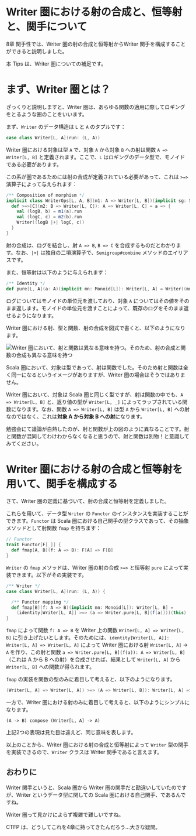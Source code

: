 # Writer 圏における射の合成と、恒等射と、関手について

8章 関手性では、Writer 圏の射の合成と恒等射からWriter 関手を構成することができると説明しました。

本 Tips は、Writer 圏についての補足です。

# まず、Writer 圏とは？

ざっくりと説明しますと、Writer 圏は、あらゆる関数の適用に際してロギングをとるような圏のことをいいます。

まず、`Writer` のデータ構造は `L` と `A` のタプルです：

```scala
case class Writer[L, A](run: (L, A))
```

Writer 圏における対象は型 `A` で、対象 `A` から対象 `B` への射は関数 `A => Writer[L, B]` と定義されます。ここで、`L` はロギングのデータ型で、モノイドである必要があります。

この系が圏であるためには射の合成が定義されている必要があって、これは `>=>` 演算子によって与えられます：

```scala
/** Composition of morphism */
implicit class WriterOps[L, A, B](m1: A => Writer[L, B])(implicit sg: Semigroup[L]) {
  def >=>[C](m2: B => Writer[L, C]): A => Writer[L, C] = a => {
    val (logB, b) = m1(a).run
    val (logC, c) = m2(b).run
    Writer((logB |+| logC, c))
  }
}
```

射の合成は、ログを結合し、射 `A => B`, `B => C` を合成するものだとわかります。なお、`|+|` は独自の二項演算子で、`Semigroup#combine` メソッドのエイリアスです。

また、恒等射は以下のように与えられます：

```scala
/** Identity */
def pure[L, A](a: A)(implicit mn: Monoid[L]): Writer[L, A] = Writer((mn.empty, a))
```

ログについてはモノイドの単位元を渡しており、対象 `A` についてはその値をそのまま返します。モノイドの単位元を渡すことによって、既存のログをそのまま返せるようになります。

Writer 圏における射、型と関数、射の合成を図式で書くと、以下のようになります。

![Writer 圏において、射と関数は異なる意味を持つ。そのため、射の合成と関数の合成も異なる意味を持つ](../images/99_writer_category.png)

Scala 圏において、対象は型であって、射は関数でした。そのため射と関数は全く同一になるというイメージがありますが、Writer 圏の場合はそうではありません。

Writer 圏において、対象は Scala 圏と同じく型ですが、射は関数の中でも、`A => Writer[L, B]` と、返り値の型が `Writer[L, _]` によってラップされている関数になります。なお、関数 `A => Writer[L, B]` は型 `A` から `Writer[L, B]` への射なのではなく、これは**対象 A から対象 B への射**になります。

勉強会にて議論が白熱したのが、射と関数が上の図のように異なることです。射と関数が混同してわけわからなくなると思うので、射と関数は別物！と意識してみてください。

# Writer 圏における射の合成と恒等射を用いて、関手を構成する

さて、Writer 圏の定義に基づいて、射の合成と恒等射を定義しました。

これらを用いて、データ型 `Writer` の `Functor` のインスタンスを実装することができます。`Functor` は Scala 圏における自己関手の型クラスであって、その抽象メソッドとして射関数 `fmap` を持ちます：

```scala
// Functor
trait Functor[F[_]] {
  def fmap[A, B](f: A => B): F[A] => F[B]
}
```

`Writer` の `fmap` メソッドは、Writer 圏の射の合成 `>=>` と恒等射 `pure` によって実装できます。以下がその実装です。

```scala
/** Writer */
case class Writer[L, A](run: (L, A)) {

  /** Functor mapping */
  def fmap[B](f: A => B)(implicit mn: Monoid[L]): Writer[L, B] =
    (identity[Writer[L, A]] >=> (a => Writer.pure[L, B](f(a))))(this)
}
```

`fmap` によって関数 `f: A => B` を Writer 上の関数 `Writer[L, A] => Writer[L, B]` に引き上げたいとします。そのためには、`identity[Writer[L, A]]: Writer[L, A] => Writer[L, A]` によって Writer 圏における射 `Writer[L, A]` -> `A` を作り、この射と関数 `a => Writer.pure[L, B](f(a)): A => Writer[L, B]` （これは A から B への射）を合成させれば、結果として `Writer[L, A]` から `Writer[L, B]` への関数が得られます。

`fmap` の実装を関数の型のみに着目して考えると、以下のようになります。

```scala
(Writer[L, A] => Writer[L, A]) >=> (A => Writer[L, B]): Writer[L, A] => Writer[L, B]
```

一方で、Writer 圏における射のみに着目して考えると、以下のようにシンプルになります。

```
(A -> B) compose (Writer[L, A] -> A)
```

上記2つの表現は見た目は違えど、同じ意味を表します。

以上のことから、Writer 圏における射の合成と恒等射によって `Writer` 型の関手を実装できるので、`Writer` クラスは Writer 関手であると言えます。

## おわりに

Writer 関手というと、Scala 圏から Writer 圏の関手だと勘違いしていたのですが、Writer というデータ型に関しての Scala 圏における自己関手、であるんですね。

Writer 圏って見かけによらず複雑で難しいですね。

CTFP は、どうしてこれを4章に持ってきたんだろう...大きな疑問。
